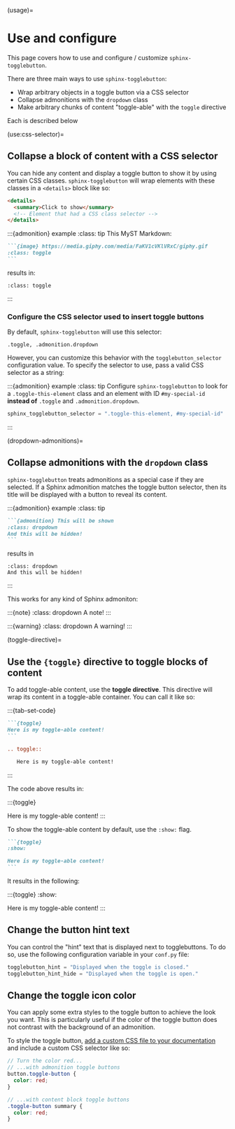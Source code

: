 (usage)=
# Use and configure

This page covers how to use and configure / customize `sphinx-togglebutton`.

There are three main ways to use `sphinx-togglebutton`:

- Wrap arbitrary objects in a toggle button via a CSS selector
- Collapse admonitions with the `dropdown` class
- Make arbitrary chunks of content "toggle-able" with the `toggle` directive

Each is described below

(use:css-selector)=
## Collapse a block of content with a CSS selector

You can hide any content and display a toggle button to show it by using certain CSS classes.
`sphinx-togglebutton` will wrap elements with these classes in a `<details>` block like so:

```html
<details>
  <summary>Click to show</summary>
  <!-- Element that had a CSS class selector -->
</details>
```

:::{admonition} example
:class: tip
This MyST Markdown:

````md
```{image} https://media.giphy.com/media/FaKV1cVKlVRxC/giphy.gif
:class: toggle
```
````
results in:
```{image} https://media.giphy.com/media/FaKV1cVKlVRxC/giphy.gif
:class: toggle
```
:::

### Configure the CSS selector used to insert toggle buttons

By default, `sphinx-togglebutton` will use this selector:

```
.toggle, .admonition.dropdown
```

However, you can customize this behavior with the `togglebutton_selector` configuration value.
To specify the selector to use, pass a valid CSS selector as a string:

:::{admonition} example
:class: tip
Configure `sphinx-togglebutton` to look for a `.toggle-this-element` class and an element with ID `#my-special-id` **instead of** `.toggle` and `.admonition.dropdown`.

```python
sphinx_togglebutton_selector = ".toggle-this-element, #my-special-id"
```
:::

(dropdown-admonitions)=
## Collapse admonitions with the `dropdown` class

`sphinx-togglebutton` treats admonitions as a special case if they are selected.
If a Sphinx admonition matches the toggle button selector, then its title will be displayed with a button to reveal its content.

:::{admonition} example
:class: tip
````md
```{admonition} This will be shown
:class: dropdown
And this will be hidden!
```
````
results in 
```{admonition} This will be shown
:class: dropdown
And this will be hidden!
```
:::

This works for any kind of Sphinx admoniton:

:::{note}
:class: dropdown
A note!
:::

:::{warning}
:class: dropdown
A warning!
:::


(toggle-directive)=
## Use the `{toggle}` directive to toggle blocks of content

To add toggle-able content, use the **toggle directive**. This directive
will wrap its content in a toggle-able container. You can call it like so:

:::{tab-set-code}

````markdown
```{toggle}
Here is my toggle-able content!
```
````

```rst
.. toggle::

   Here is my toggle-able content!
```

:::


The code above results in:

:::{toggle}

Here is my toggle-able content!
:::

To show the toggle-able content by default, use the `:show:` flag.

````markdown
```{toggle}
:show:

Here is my toggle-able content!
```
````

It results in the following:

:::{toggle}
:show:

Here is my toggle-able content!
:::

## Change the button hint text

You can control the "hint" text that is displayed next to togglebuttons.
To do so, use the following configuration variable in your `conf.py` file:

```python
togglebutton_hint = "Displayed when the toggle is closed."
togglebutton_hint_hide = "Displayed when the toggle is open."
```

## Change the toggle icon color

You can apply some extra styles to the toggle button to achieve the look you want.
This is particularly useful if the color of the toggle button does not contrast with the background of an admonition.

To style the toggle button, [add a custom CSS file to your documentation](https://docs.readthedocs.io/en/stable/guides/adding-custom-css.html) and include a custom CSS selector like so:

```scss
// Turn the color red...
// ...with admonition toggle buttons
button.toggle-button {
  color: red;
}

// ...with content block toggle buttons
.toggle-button summary {
  color: red;
}
```